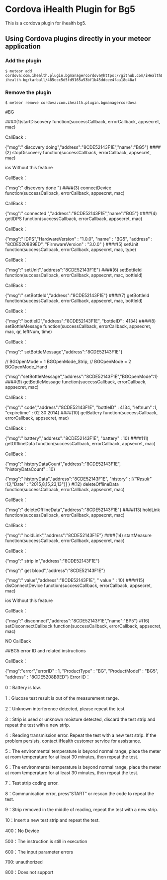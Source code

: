 # Cordova iHealth Plugin for Bg5

This is a cordova plugin for ihealth bg5.

## Using Cordova plugins directly in your meteor application

### Add the plugin

    $ meteor add cordova:com.ihealth.plugin.bgmanagercordova@https://github.com/iHealthLab/plugin-ihealth-bg/tarball/485ecc5d5fd9165a93bf1b45ddcee4faa18e48af


### Remove the plugin

    $ meteor remove cordova:com.ihealth.plugin.bgmanagercordova
    


#BG

####(1)startDiscovery
function(successCallback, errorCallback, appsecret, mac)

CallBack：

{"msg":" discovery doing","address":"8CDE52143F1E","name":"BG5"}
####(2) stopDiscovery
function(successCallback, errorCallback, appsecret, mac)

ios Without this feature

CallBack：

{"msg":" discovery done "}
####(3) connectDevice
function(successCallback, errorCallback, appsecret, mac)

CallBack：

{"msg":" connected ","address":"8CDE52143F1E","name":"BG5"}
####(4) getIDPS
function(successCallback, errorCallback, appsecret, mac)

CallBack：

{"msg":" IDPS","HardwareVersion" : "1.0.0", "name" : "BG5", "address" : "8CDE5208B9ED",  "FirmwareVersion" : "3.0.0" }
####(5) setUnit
function(successCallback, errorCallback, appsecret, mac, type)

CallBack：

{"msg":" setUnit","address":"8CDE52143F1E"}
####(6) setBottleId
function(successCallback, errorCallback, appsecret, mac, bottleId)

CallBack：

{"msg":" setBottleId","address":"8CDE52143F1E"}
####(7) getBottleId
function(successCallback, errorCallback, appsecret, mac, bottleId)

CallBack：

{"msg":" bottleID","address":"8CDE52143F1E", "bottleID" : 4134}
####(8) setBottleMessage
function(successCallback, errorCallback, appsecret, mac, qr, leftNum, time)

CallBack：

{"msg":" setBottleMessage","address":"8CDE52143F1E"}

// BGOpenMode = 1   BGOpenMode_Strip,
//  BGOpenMode = 2    BGOpenMode_Hand

{"msg":"setBottleMessage","address":"8CDE52143F1E","BGOpenMode":1}
####(9) getBottleMessage
function(successCallback, errorCallback, appsecret, mac)

CallBack：

{"msg":" code","address":"8CDE52143F1E", "bottleID" : 4134, "leftnum" :1, "expiretime" : 02 30 2014}
####(10) getBattery
function(successCallback, errorCallback, appsecret, mac)

CallBack：

{"msg":" battery","address":"8CDE52143F1E", "battery" : 10}
####(11) getOfflineData
function(successCallback, errorCallback, appsecret, mac)

CallBack：

{"msg":" historyDataCount","address":"8CDE52143F1E", "historyDataCount" : 10}

{"msg":" historyData","address":"8CDE52143F1E", "history" : [{_"Result" :13,_"Date" : "2015,8,15,23,13"}] }
#(12) deleteOfflineData
function(successCallback, errorCallback, appsecret, mac)

CallBack：

{"msg":" deleteOfflineData","address":"8CDE52143F1E"}
####(13) holdLink
function(successCallback, errorCallback, appsecret, mac)

CallBack：

{"msg":" holdLink","address":"8CDE52143F1E"}
####(14) startMeasure
function(successCallback, errorCallback, appsecret, mac)

CallBack：

{"msg":" strip in","address":"8CDE52143F1E"}

{"msg":" get blood","address":"8CDE52143F1E"}

{"msg":" value","address":"8CDE52143F1E", " value " : 10}
####(15) disConnectDevice
function(successCallback, errorCallback, appsecret, mac)

ios Without this feature

CallBack：

{"msg":" disconnect","address":"8CDE52143F1E","name":"BP5"}
#(16) setDisconnectCallback
function(successCallback, errorCallback, appsecret, mac)

NO CallBack

##BG5 error ID and related instructions

CallBack：

{"msg":"error","errorID" : 1, "ProductType" : "BG", "ProductModel" : "BG5", "address" : "8CDE5208B9ED"}
Error ID：                
            
                         
0：Battery is low.

1：Glucose test result is out of the measurement range.

2：Unknown interference detected, please repeat the test.

3：Strip is used or unknown moisture detected, discard the test strip and repeat the test with a new strip.

4：Reading transmission error. Repeat the test with a new test strip. If the problem persists, contact iHealth customer service for assistance.

5：The environmental temperature is beyond normal range, place the meter at room temperature for at least 30 minutes, then repeat the test.

6：The environmental temperature is beyond normal range, place the meter at room temperature for at least 30 minutes, then repeat the test.

7：Test strip coding error.

8：Communication error, press“START” or rescan the code to repeat the test.

9：Strip removed in the middle of reading, repeat the test with a new strip.

10：Insert a new test strip and repeat the test.

400：No Device

500：The instruction is still in execution  

600：The input parameter errors 

700: unauthorized

800：Does not support

  
